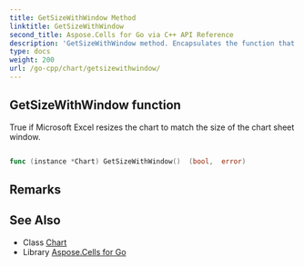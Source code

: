 ```yaml
---
title: GetSizeWithWindow Method 
linktitle: GetSizeWithWindow
second_title: Aspose.Cells for Go via C++ API Reference
description: 'GetSizeWithWindow method. Encapsulates the function that represents getsizewithwindow in Go.'
type: docs
weight: 200
url: /go-cpp/chart/getsizewithwindow/
---
```


## GetSizeWithWindow function

True if Microsoft Excel resizes the chart to match the size of the chart sheet window.

```go

func (instance *Chart) GetSizeWithWindow()  (bool,  error) 

```

## Remarks


## See Also

* Class [Chart](../)
* Library [Aspose.Cells for Go](../../)
